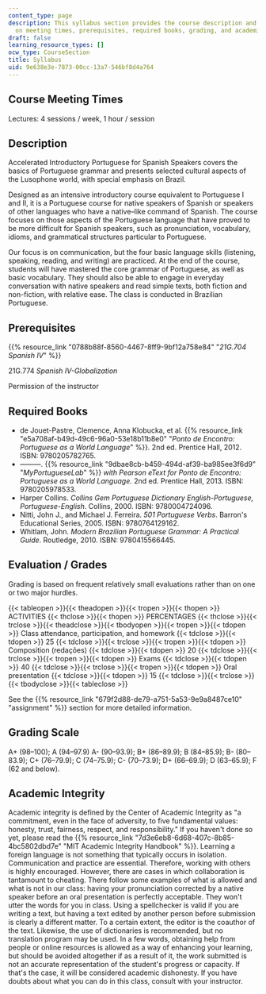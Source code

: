 ```yaml
---
content_type: page
description: This syllabus section provides the course description and information
  on meeting times, prerequisites, required books, grading, and academic integrity.
draft: false
learning_resource_types: []
ocw_type: CourseSection
title: Syllabus
uid: 9e638e3e-7873-00cc-13a7-546bf8d4a764
---
```

## Course Meeting Times

Lectures: 4 sessions / week, 1 hour / session

## Description

Accelerated Introductory Portuguese for Spanish Speakers covers the basics of Portuguese grammar and presents selected cultural aspects of the Lusophone world, with special emphasis on Brazil.

Designed as an intensive introductory course equivalent to Portuguese I and II, it is a Portuguese course for native speakers of Spanish or speakers of other languages who have a native–like command of Spanish. The course focuses on those aspects of the Portuguese language that have proved to be more difficult for Spanish speakers, such as pronunciation, vocabulary, idioms, and grammatical structures particular to Portuguese.

Our focus is on communication, but the four basic language skills (listening, speaking, reading, and writing) are practiced. At the end of the course, students will have mastered the core grammar of Portuguese, as well as basic vocabulary. They should also be able to engage in everyday conversation with native speakers and read simple texts, both fiction and non-fiction, with relative ease. The class is conducted in Brazilian Portuguese.

## Prerequisites

{{% resource_link "0788b88f-8560-4467-8ff9-9bf12a758e84" "*21G.704 Spanish IV*" %}}

21G.774 *Spanish IV-Globalization*

Permission of the instructor

## Required Books

- de Jouet-Pastre, Clemence, Anna Klobucka, et al. {{% resource_link "e5a708af-b49d-49c6-96a0-53e18b11b8e0" "*Ponto de Encontro: Portuguese as a World Language*" %}}*.* 2nd ed. Prentice Hall, 2012. ISBN: 9780205782765.
- ———. {{% resource_link "9dbae8cb-b459-494d-af39-ba985ee3f6d9" "*MyPortugueseLab*" %}} *with Pearson eText for Ponto de Encontro: Portuguese as a World Language.* 2nd ed. Prentice Hall, 2013. ISBN: 9780205978533.
- Harper Collins. *Collins Gem Portuguese Dictionary English-Portuguese, Portuguese-English*. Collins, 2000. ISBN: 9780004724096.
- Nitti, John J., and Michael J. Ferreira. *501 Portuguese Verbs*. Barron's Educational Series, 2005. ISBN: 9780764129162.
- Whitlam, John. *Modern Brazilian Portuguese Grammar: A Practical Guide*. Routledge, 2010. ISBN: 9780415566445.

## Evaluation / Grades

Grading is based on frequent relatively small evaluations rather than on one or two major hurdles.

{{< tableopen >}}{{< theadopen >}}{{< tropen >}}{{< thopen >}}
ACTIVITIES
{{< thclose >}}{{< thopen >}}
PERCENTAGES
{{< thclose >}}{{< trclose >}}{{< theadclose >}}{{< tbodyopen >}}{{< tropen >}}{{< tdopen >}}
Class attendance, participation, and homework
{{< tdclose >}}{{< tdopen >}}
25
{{< tdclose >}}{{< trclose >}}{{< tropen >}}{{< tdopen >}}
Composition (redações)
{{< tdclose >}}{{< tdopen >}}
20
{{< tdclose >}}{{< trclose >}}{{< tropen >}}{{< tdopen >}}
Exams
{{< tdclose >}}{{< tdopen >}}
40
{{< tdclose >}}{{< trclose >}}{{< tropen >}}{{< tdopen >}}
Oral presentation
{{< tdclose >}}{{< tdopen >}}
15
{{< tdclose >}}{{< trclose >}}{{< tbodyclose >}}{{< tableclose >}}

See the {{% resource_link "679f2d88-de79-a751-5a53-9e9a8487ce10" "assignment" %}} section for more detailed information.

## Grading Scale

A+ (98–100); A (94–97.9) A- (90–93.9); B+ (86–89.9); B (84–85.9); B- (80–83.9); C+ (76–79.9); C (74–75.9); C- (70–73.9); D+ (66–69.9); D (63–65.9); F (62 and below).

## Academic Integrity

Academic integrity is defined by the Center of Academic Integrity as "a commitment, even in the face of adversity, to five fundamental values: honesty, trust, fairness, respect, and responsibility." If you haven't done so yet, please read the {{% resource_link "7d3e6eb8-6d68-407c-8b85-4bc5802dbd7e" "MIT Academic Integrity Handbook" %}}. Learning a foreign language is not something that typically occurs in isolation. Communication and practice are essential. Therefore, working with others is highly encouraged. However, there are cases in which collaboration is tantamount to cheating. There follow some examples of what is allowed and what is not in our class: having your pronunciation corrected by a native speaker before an oral presentation is perfectly acceptable. They won't utter the words for you in class. Using a spellchecker is valid if you are writing a text, but having a text edited by another person before submission is clearly a different matter. To a certain extent, the editor is the coauthor of the text. Likewise, the use of dictionaries is recommended, but no translation program may be used. In a few words, obtaining help from people or online resources is allowed as a way of enhancing your learning, but should be avoided altogether if as a result of it, the work submitted is not an accurate representation of the student's progress or capacity. If that's the case, it will be considered academic dishonesty. If you have doubts about what you can do in this class, consult with your instructor.